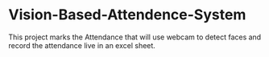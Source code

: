 # Vision-Based-Attendence-System

This project marks the Attendance that will use webcam to detect faces and record the attendance live in an excel sheet.
